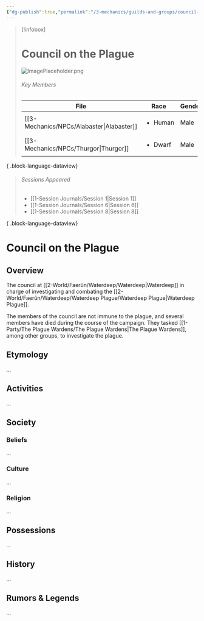 ```yaml
---
{"dg-publish":true,"permalink":"/3-mechanics/guilds-and-groups/council-on-the-plague/","tags":["Category/Group"],"created":"2025-02-24T13:20:19.999-05:00","updated":"2025-02-24T21:19:24.303-05:00"}
---
```




> [!infobox]
> # Council on the Plague
> ![ImagePlaceholder.png](/img/user/z_Assets/Placeholder%20Images/ImagePlaceholder.png)
> ###### Key Members
>  | File                                         | Race                    | Gender |
> | -------------------------------------------- | ----------------------- | ------ |
> | [[3-Mechanics/NPCs/Alabaster\|Alabaster]] | <ul><li>Human</li></ul> | Male   |
> | [[3-Mechanics/NPCs/Thurgor\|Thurgor]]     | <ul><li>Dwarf</li></ul> | Male   |
> 
{ .block-language-dataview}
> ###### Sessions Appeared
>  - [[1-Session Journals/Session 1\|Session 1]]
> - [[1-Session Journals/Session 6\|Session 6]]
> - [[1-Session Journals/Session 8\|Session 8]]
> 
{ .block-language-dataview}
# Council on the Plague
## Overview
The council at [[2-World/Faerûn/Waterdeep/Waterdeep\|Waterdeep]] in charge of investigating and combating the [[2-World/Faerûn/Waterdeep/Waterdeep Plague/Waterdeep Plague\|Waterdeep Plague]].

The members of the council are not immune to the plague, and several members have died during the course of the campaign. They tasked [[1-Party/The Plague Wardens/The Plague Wardens\|The Plague Wardens]], among other groups, to investigate the plague.

## Etymology
...
## Activities
...

## Society
### Beliefs
...
### Culture
...

### Religion
...

## Possessions
...

## History
...

## Rumors & Legends
...


